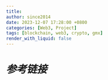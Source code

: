 ```yaml
---
title: 
author: since2014
date: 2023-12-07 17:28:00 +0800
categories: [Web3, Project]
tags: [blockchain, web3, crypto, gmx]
render_with_liquid: false
---
```


# *参考链接*
